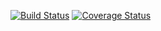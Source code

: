 [![Build Status](https://travis-ci.org/ricardocaif-eb/todolist.svg?branch=master)](https://travis-ci.org/ricardocaif-eb/todolist)
[![Coverage Status](https://coveralls.io/repos/github/ricardocaif-eb/todolist/badge.svg?branch=master)](https://coveralls.io/github/ricardocaif-eb/todolist?branch=master)
